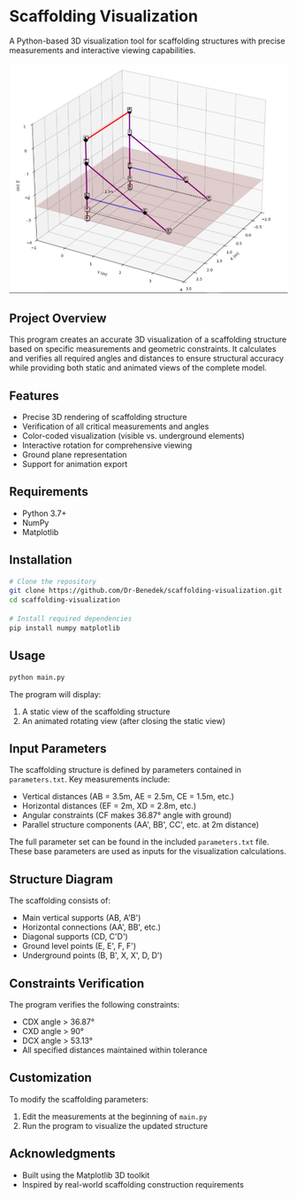# Scaffolding Visualization

A Python-based 3D visualization tool for scaffolding structures with precise measurements and interactive viewing capabilities.

![Scaffolding Visualization](https://github.com/Dr-Benedek/scaffolding-visualization/blob/main/image.png)

## Project Overview

This program creates an accurate 3D visualization of a scaffolding structure based on specific measurements and geometric constraints. It calculates and verifies all required angles and distances to ensure structural accuracy while providing both static and animated views of the complete model.

## Features

- Precise 3D rendering of scaffolding structure
- Verification of all critical measurements and angles
- Color-coded visualization (visible vs. underground elements)
- Interactive rotation for comprehensive viewing
- Ground plane representation
- Support for animation export

## Requirements

- Python 3.7+
- NumPy
- Matplotlib

## Installation

```bash
# Clone the repository
git clone https://github.com/Dr-Benedek/scaffolding-visualization.git
cd scaffolding-visualization

# Install required dependencies
pip install numpy matplotlib
```

## Usage

```bash
python main.py
```

The program will display:
1. A static view of the scaffolding structure
2. An animated rotating view (after closing the static view)

## Input Parameters

The scaffolding structure is defined by parameters contained in `parameters.txt`. Key measurements include:

- Vertical distances (AB = 3.5m, AE = 2.5m, CE = 1.5m, etc.)
- Horizontal distances (EF = 2m, XD = 2.8m, etc.)
- Angular constraints (CF makes 36.87° angle with ground)
- Parallel structure components (AA', BB', CC', etc. at 2m distance)

The full parameter set can be found in the included `parameters.txt` file. These base parameters are used as inputs for the visualization calculations.

## Structure Diagram

The scaffolding consists of:
- Main vertical supports (AB, A'B')
- Horizontal connections (AA', BB', etc.)
- Diagonal supports (CD, C'D')
- Ground level points (E, E', F, F')
- Underground points (B, B', X, X', D, D')

## Constraints Verification

The program verifies the following constraints:
- CDX angle > 36.87°
- CXD angle > 90°
- DCX angle > 53.13°
- All specified distances maintained within tolerance

## Customization

To modify the scaffolding parameters:
1. Edit the measurements at the beginning of `main.py`
2. Run the program to visualize the updated structure

## Acknowledgments

- Built using the Matplotlib 3D toolkit
- Inspired by real-world scaffolding construction requirements
